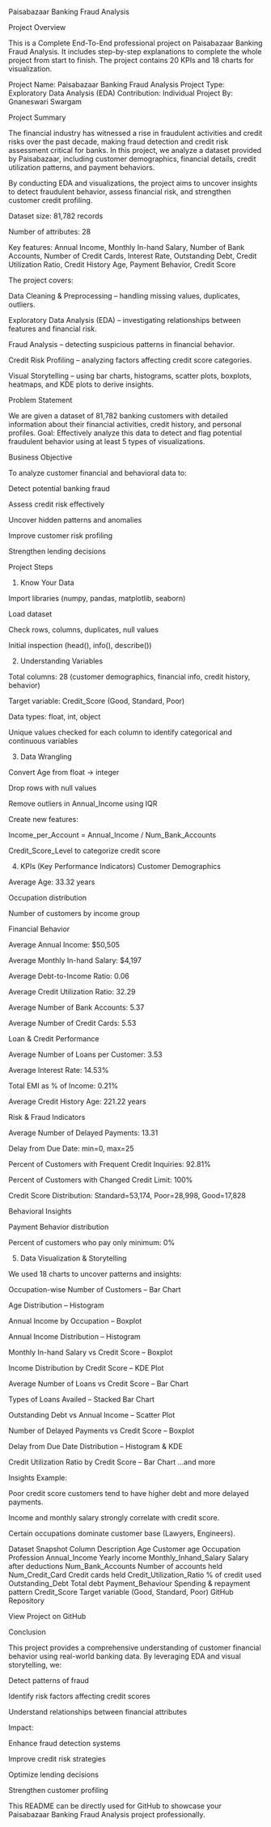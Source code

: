 Paisabazaar Banking Fraud Analysis

Project Overview

This is a Complete End-To-End professional project on Paisabazaar Banking Fraud Analysis. It includes step-by-step explanations to complete the whole project from start to finish. The project contains 20 KPIs and 18 charts for visualization.

Project Name: Paisabazaar Banking Fraud Analysis
Project Type: Exploratory Data Analysis (EDA)
Contribution: Individual
Project By: Gnaneswari Swargam

Project Summary

The financial industry has witnessed a rise in fraudulent activities and credit risks over the past decade, making fraud detection and credit risk assessment critical for banks. In this project, we analyze a dataset provided by Paisabazaar, including customer demographics, financial details, credit utilization patterns, and payment behaviors.

By conducting EDA and visualizations, the project aims to uncover insights to detect fraudulent behavior, assess financial risk, and strengthen customer credit profiling.

Dataset size: 81,782 records

Number of attributes: 28

Key features: Annual Income, Monthly In-hand Salary, Number of Bank Accounts, Number of Credit Cards, Interest Rate, Outstanding Debt, Credit Utilization Ratio, Credit History Age, Payment Behavior, Credit Score

The project covers:

Data Cleaning & Preprocessing – handling missing values, duplicates, outliers.

Exploratory Data Analysis (EDA) – investigating relationships between features and financial risk.

Fraud Analysis – detecting suspicious patterns in financial behavior.

Credit Risk Profiling – analyzing factors affecting credit score categories.

Visual Storytelling – using bar charts, histograms, scatter plots, boxplots, heatmaps, and KDE plots to derive insights.

Problem Statement

We are given a dataset of 81,782 banking customers with detailed information about their financial activities, credit history, and personal profiles.
Goal: Effectively analyze this data to detect and flag potential fraudulent behavior using at least 5 types of visualizations.

Business Objective

To analyze customer financial and behavioral data to:

Detect potential banking fraud

Assess credit risk effectively

Uncover hidden patterns and anomalies

Improve customer risk profiling

Strengthen lending decisions

Project Steps
1. Know Your Data

Import libraries (numpy, pandas, matplotlib, seaborn)

Load dataset

Check rows, columns, duplicates, null values

Initial inspection (head(), info(), describe())

2. Understanding Variables

Total columns: 28 (customer demographics, financial info, credit history, behavior)

Target variable: Credit_Score (Good, Standard, Poor)

Data types: float, int, object

Unique values checked for each column to identify categorical and continuous variables

3. Data Wrangling

Convert Age from float → integer

Drop rows with null values

Remove outliers in Annual_Income using IQR

Create new features:

Income_per_Account = Annual_Income / Num_Bank_Accounts

Credit_Score_Level to categorize credit score

4. KPIs (Key Performance Indicators)
Customer Demographics

Average Age: 33.32 years

Occupation distribution

Number of customers by income group

Financial Behavior

Average Annual Income: $50,505

Average Monthly In-hand Salary: $4,197

Average Debt-to-Income Ratio: 0.06

Average Credit Utilization Ratio: 32.29

Average Number of Bank Accounts: 5.37

Average Number of Credit Cards: 5.53

Loan & Credit Performance

Average Number of Loans per Customer: 3.53

Average Interest Rate: 14.53%

Total EMI as % of Income: 0.21%

Average Credit History Age: 221.22 years

Risk & Fraud Indicators

Average Number of Delayed Payments: 13.31

Delay from Due Date: min=0, max=25

Percent of Customers with Frequent Credit Inquiries: 92.81%

Percent of Customers with Changed Credit Limit: 100%

Credit Score Distribution: Standard=53,174, Poor=28,998, Good=17,828

Behavioral Insights

Payment Behavior distribution

Percent of customers who pay only minimum: 0%

5. Data Visualization & Storytelling

We used 18 charts to uncover patterns and insights:

Occupation-wise Number of Customers – Bar Chart

Age Distribution – Histogram

Annual Income by Occupation – Boxplot

Annual Income Distribution – Histogram

Monthly In-hand Salary vs Credit Score – Boxplot

Income Distribution by Credit Score – KDE Plot

Average Number of Loans vs Credit Score – Bar Chart

Types of Loans Availed – Stacked Bar Chart

Outstanding Debt vs Annual Income – Scatter Plot

Number of Delayed Payments vs Credit Score – Boxplot

Delay from Due Date Distribution – Histogram & KDE

Credit Utilization Ratio by Credit Score – Bar Chart
...and more

Insights Example:

Poor credit score customers tend to have higher debt and more delayed payments.

Income and monthly salary strongly correlate with credit score.

Certain occupations dominate customer base (Lawyers, Engineers).

Dataset Snapshot
Column	Description
Age	Customer age
Occupation	Profession
Annual_Income	Yearly income
Monthly_Inhand_Salary	Salary after deductions
Num_Bank_Accounts	Number of accounts held
Num_Credit_Card	Credit cards held
Credit_Utilization_Ratio	% of credit used
Outstanding_Debt	Total debt
Payment_Behaviour	Spending & repayment pattern
Credit_Score	Target variable (Good, Standard, Poor)
GitHub Repository

View Project on GitHub

Conclusion

This project provides a comprehensive understanding of customer financial behavior using real-world banking data. By leveraging EDA and visual storytelling, we:

Detect patterns of fraud

Identify risk factors affecting credit scores

Understand relationships between financial attributes

Impact:

Enhance fraud detection systems

Improve credit risk strategies

Optimize lending decisions

Strengthen customer profiling

This README can be directly used for GitHub to showcase your Paisabazaar Banking Fraud Analysis project professionally.
